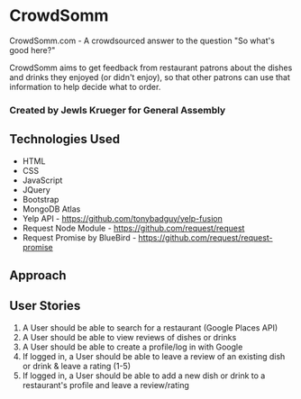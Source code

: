 # CrowdSomm
CrowdSomm.com - A crowdsourced answer to the question "So what's good here?"

CrowdSomm aims to get feedback from restaurant patrons about the dishes and drinks they enjoyed (or didn't enjoy), so that other patrons can use that information to help decide what to order.

### Created by Jewls Krueger for General Assembly

## Technologies Used
- HTML
- CSS
- JavaScript
- JQuery
- Bootstrap
- MongoDB Atlas
- Yelp API - https://github.com/tonybadguy/yelp-fusion
- Request Node Module - https://github.com/request/request
- Request Promise by BlueBird - https://github.com/request/request-promise

## Approach

## User Stories
1. A User should be able to search for a restaurant (Google Places API)
2. A User should be able to view reviews of dishes or drinks
3. A User should be able to create a profile/log in with Google
4. If logged in, a User should be able to leave a review of an existing dish or drink & leave a rating (1-5)
5. If logged in, a User should be able to add a new dish or drink to a restaurant's profile and leave a review/rating

